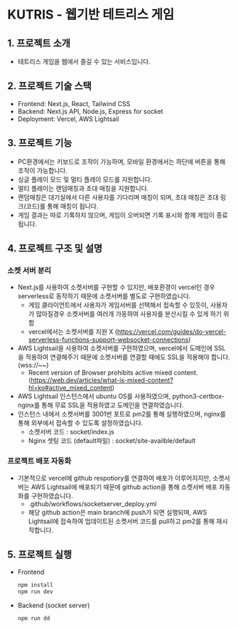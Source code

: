 # KUTRIS - 웹기반 테트리스 게임

## 1. 프로젝트 소개
- 테트리스 게임을 웹에서 즐길 수 있는 서비스입니다.

## 2. 프로젝트 기술 스택
- Frontend: Next.js, React, Tailwind CSS
- Backend: Next.js API, Node.js, Express for socket
- Deployment: Vercel, AWS Lightsail
  
## 3. 프로젝트 기능
- PC환경에서는 키보드로 조작이 가능하며, 모바일 환경에서는 하단에 버튼을 통해 조작이 가능합니다.
- 싱글 플레이 모드 및 멀티 플레이 모드를 지원합니다.
- 멀티 플레이는 랜덤매칭과 초대 매칭을 지원합니다.
- 랜덤매칭은 대기실에서 다른 사용자를 기다리며 매칭이 되며, 초대 매칭은 초대 링크(코드)를 통해 매칭이 됩니다.
- 게임 결과는 따로 기록하지 않으며, 게임이 오버되면 기록 표시와 함께 게임이 종료됩니다.

## 4. 프로젝트 구조 및 설명
### 소켓 서버 분리
- Next.js를 사용하여 소켓서버를 구현할 수 있지만, 배포환경이 vercel인 경우 serverless로 동작하기 때문에 소켓서버를 별도로 구현하였습니다.
  - 게임 클라이언트에서 사용자가 게임서버를 선택해서 접속할 수 있듯이, 사용자가 많아질경우 소켓서버를 여러개 가동하여 사용자를 분산시킬 수 있게 하기 위함
  - vercel에서는 소켓서버를 지원 X (https://vercel.com/guides/do-vercel-serverless-functions-support-websocket-connections)
- AWS Lightsail을 사용하여 소켓서버를 구현하였으며, vercel에서 도메인에 SSL을 적용하여 연결해주기 때문에 소켓서버를 연결할 때에도 SSL을 적용해야 합니다. (wss://~~)
  - Recent version of Browser prohibits active mixed content. (https://web.dev/articles/what-is-mixed-content?hl=ko#active_mixed_content)
- AWS Lightsail 인스턴스에서 ubuntu OS를 사용하였으며, python3-certbox-nginx를 통해 무료 SSL을 적용하였고 도메인을 연결하였습니다.
- 인스턴스 내에서 소켓서버를 3001번 포트로 pm2를 통해 실행하였으며, nginx를 통해 외부에서 접속할 수 있도록 설정하였습니다.
  - 소켓서버 코드 : socket/index.js
  - Nginx 셋팅 코드 (default파일) : socket/site-availble/default

### 프로젝트 배포 자동화 
- 기본적으로 vercel에 github respotiory를 연결하여 배포가 이루어지지만, 소켓서버는 AWS Lightsail에 배포되기 때문에 github action을 통해 소켓서버 배포 자동화를 구현하였습니다.
  - .github/workflows/socketserver_deploy.yml
  - 해당 github action은 main branch에 push가 되면 실행되며, AWS Lightsail에 접속하여 업데이트된 소켓서버 코드를 pull하고 pm2를 통해 재시작합니다.
  


## 5. 프로젝트 실행 
- Frontend
  ```bash
  npm install
  npm run dev
  ```
- Backend (socket server)
  ```bash
  npm run dd
  ```
